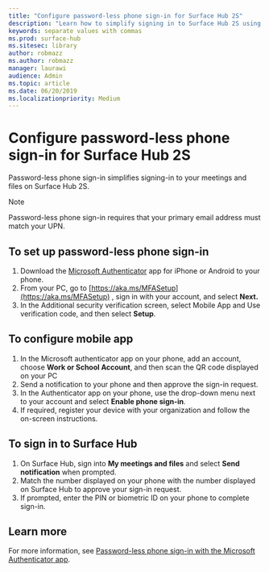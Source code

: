 ```yaml
---
title: "Configure password-less phone sign-in for Surface Hub 2S"
description: "Learn how to simplify signing in to Surface Hub 2S using password-less phone sign-in on your mobile device."
keywords: separate values with commas
ms.prod: surface-hub
ms.sitesec: library
author: robmazz
ms.author: robmazz
manager: laurawi
audience: Admin
ms.topic: article
ms.date: 06/20/2019
ms.localizationpriority: Medium
---
```


# Configure password-less phone sign-in  for Surface Hub 2S

Password-less phone sign-in simplifies signing-in to your meetings and files on Surface Hub 2S.

> [!NOTE]
> Password-less phone sign-in requires that your primary email address must match your UPN.

## To set up password-less phone sign-in

1. Download the [Microsoft Authenticator](https://www.microsoft.com/en-us/account/authenticator) app for iPhone or Android to your phone.
2. From your PC, go to [https://aka.ms/MFASetup](https://aka.ms/MFASetup) , sign in with your account, and select **Next.**
3. In the Additional security verification screen, select Mobile App and Use verification code, and then select **Setup**.

## To configure mobile app

1. In the Microsoft authenticator app on your phone, add an account, choose **Work or School Account**, and then scan the QR code displayed on your PC
2. Send a notification to your phone and then approve the sign-in request.
3. In the Authenticator app on your phone, use the drop-down menu next to your account and select **Enable phone sign-in**.
4. If required, register your device with your organization and follow the on-screen instructions.

## To sign in to Surface Hub

1. On Surface Hub, sign into **My meetings and files** and select **Send notification** when prompted.
2. Match the number displayed on your phone with the number displayed on Surface Hub to approve your sign-in request.
3. If prompted, enter the PIN or biometric ID on your phone to complete sign-in.

## Learn more
For more information, see [Password-less phone sign-in with the Microsoft Authenticator app](https://docs.microsoft.com/azure/active-directory/authentication/howto-authentication-phone-sign-in).
